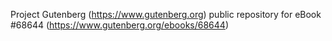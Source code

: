 Project Gutenberg (https://www.gutenberg.org) public repository for
eBook #68644 (https://www.gutenberg.org/ebooks/68644)
